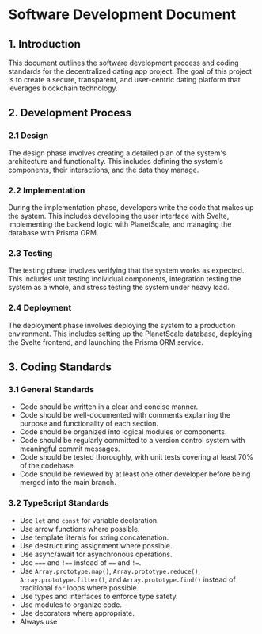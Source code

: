 # Software Development Document

## 1. Introduction

This document outlines the software development process and coding standards for the decentralized dating app project. The goal of this project is to create a secure, transparent, and user-centric dating platform that leverages blockchain technology.

## 2. Development Process

### 2.1 Design

The design phase involves creating a detailed plan of the system's architecture and functionality. This includes defining the system's components, their interactions, and the data they manage.

### 2.2 Implementation

During the implementation phase, developers write the code that makes up the system. This includes developing the user interface with Svelte, implementing the backend logic with PlanetScale, and managing the database with Prisma ORM.

### 2.3 Testing

The testing phase involves verifying that the system works as expected. This includes unit testing individual components, integration testing the system as a whole, and stress testing the system under heavy load.

### 2.4 Deployment

The deployment phase involves deploying the system to a production environment. This includes setting up the PlanetScale database, deploying the Svelte frontend, and launching the Prisma ORM service.

## 3. Coding Standards

### 3.1 General Standards

- Code should be written in a clear and concise manner.
- Code should be well-documented with comments explaining the purpose and functionality of each section.
- Code should be organized into logical modules or components.
- Code should be regularly committed to a version control system with meaningful commit messages.
- Code should be tested thoroughly, with unit tests covering at least 70% of the codebase.
- Code should be reviewed by at least one other developer before being merged into the main branch.

### 3.2 TypeScript Standards

- Use `let` and `const` for variable declaration.
- Use arrow functions where possible.
- Use template literals for string concatenation.
- Use destructuring assignment where possible.
- Use async/await for asynchronous operations.
- Use `===` and `!==` instead of `==` and `!=`.
- Use `Array.prototype.map()`, `Array.prototype.reduce()`, `Array.prototype.filter()`, and `Array.prototype.find()` instead of traditional `for` loops where possible.
- Use types and interfaces to enforce type safety.
- Use modules to organize code.
- Use decorators where appropriate.
- Always use <script lang="ts"> for TypeScript code.

### 3.3 Svelte Standards

- Use single-file components with a `.svelte` extension.
- Use the <script lang="ts"> tag for TypeScript code.
- Use the `<style>` tag for CSS.
- Use the `{}` syntax for data binding.
- Use Svelte's reactivity features, such as reactive statements (`$:`) and reactive declarations (`let`).
- Use Svelte's built-in directives, such as `{#if}`, `{#each}`, and `{#await}`.
- Use Svelte's component lifecycle functions, such as `onMount`, `beforeUpdate`, and `afterUpdate`.

### 3.4 Prisma ORM Standards

- Follow the [Prisma Style Guide](https://www.prisma.io/docs/concepts/components/prisma-schema).
- Use the `model` keyword to define a model.
- Use the `@id` attribute for primary keys.
- Use the `@relation` attribute to define relations between models.
- Use the `prisma` client to interact with the database.
- Use Prisma's query methods, such as `findUnique`, `findMany`, `create`, `update`, and `delete`.
- Use Prisma's transaction methods, such as `transaction` and `commit`.

4. Enforcing Standards
To ensure adherence to these standards, we will employ ESLint with appropriate TypeScript and Svelte plugins. A pre-commit hook will be set up to run ESLint, and code reviews will include a check for compliance with these standards. Continuous integration pipelines will also run automated tests and linting to maintain code quality throughout the development process.

## 5. Conclusion

This document provides a detailed overview of the software development process and coding standards for the decentralized dating app project. By adhering to these guidelines and enforcing them through ESLint, the development team can ensure that the system is well-designed, well-implemented, and well-tested.
